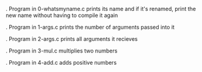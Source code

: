 . Program in 0-whatsmyname.c prints its name and if it's renamed,
print the new name without having to compile it again

. Program in 1-args.c prints the number of arguments passed into it

. Program in 2-args.c prints all arguments it recieves

. Program in 3-mul.c multiplies two numbers

. Program in 4-add.c adds positive numbers
